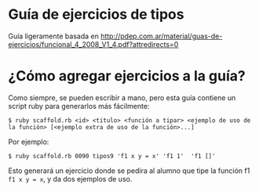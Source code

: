 # Guía de ejercicios de tipos

Guía ligeramente basada en http://pdep.com.ar/material/guas-de-ejercicios/funcional_4_2008_V1_4.pdf?attredirects=0

# ¿Cómo agregar ejercicios a la guía?

Como siempre, se pueden escribir a mano, pero esta guía contiene un script ruby para generarlos más fácilmente:

```
$ ruby scaffold.rb <id> <titulo> <función a tipar> <ejemplo de uso de la función> [<ejemplo extra de uso de la función>...]
```


Por ejemplo:

```
$ ruby scaffold.rb 0090 tipos9 'f1 x y = x' 'f1 1'  'f1 []'
```

Esto generará un ejercicio donde se pedira al alumno que tipe la función f1 `f1 x y = x`, y da dos ejemplos de uso.
